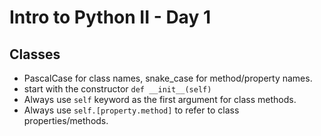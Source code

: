 # Intro to Python II - Day 1

## Classes

- PascalCase for class names, snake_case for method/property names.
- start with the constructor `def __init__(self)`
- Always use `self` keyword as the first argument for class methods.
- Always use `self.[property.method]` to refer to class properties/methods.
